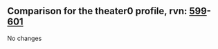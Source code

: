 ## Comparison for the theater0 profile, rvn: [599](https://github.com/PRO100KatYT/FortniteProfileRevisions/tree/main/profiles/theater0/599%20theater0.json)-[601](https://github.com/PRO100KatYT/FortniteProfileRevisions/tree/main/profiles/theater0/601%20theater0.json)

No changes
